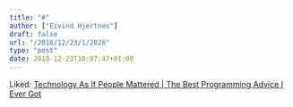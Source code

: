 ```yaml
---
title: "#"
author: ["Eivind Hjertnes"]
draft: false
url: "/2018/12/23/1/2026"
type: "post"
date: 2018-12-23T10:07:47+01:00
---
```


Liked:
[Technology
As If People Mattered | The Best Programming Advice I Ever Got](http://russolsen.com/articles/2012/08/09/the-best-programming-advice-i-ever-got.html)
